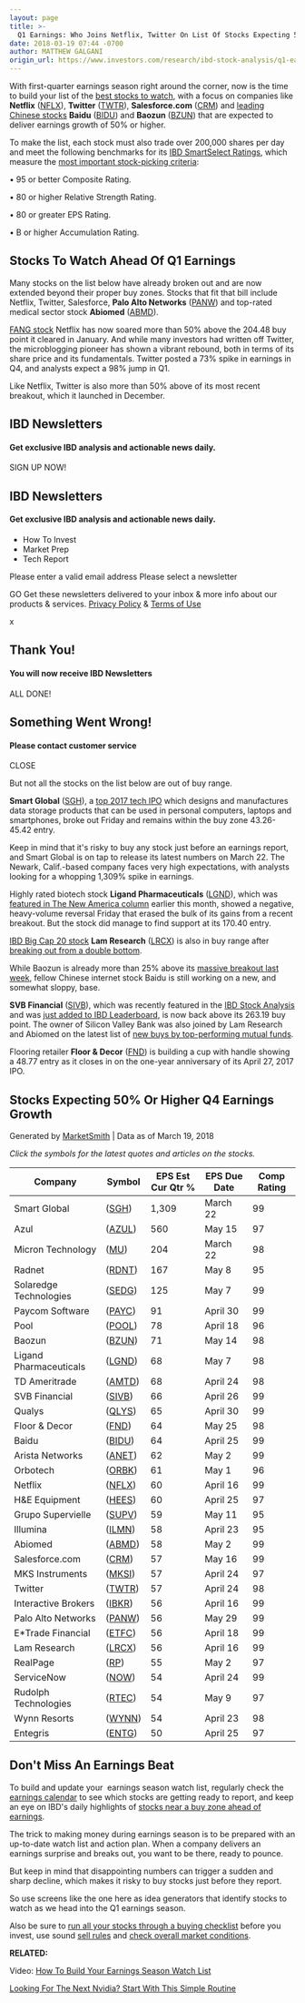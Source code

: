 ```yaml
---
layout: page
title: >-
  Q1 Earnings: Who Joins Netflix, Twitter On List Of Stocks Expecting 50%-Plus Growth?
date: 2018-03-19 07:44 -0700
author: MATTHEW GALGANI
origin_url: https://www.investors.com/research/ibd-stock-analysis/q1-earnings-preview-netflix-twitter-salesforce-baidu/
---
```





With first-quarter earnings season right around the corner, now is the time to build your list of the [best stocks to watch](https://www.investors.com/research/how-to-invest-in-the-stock-market-start-with-a-simple-routine/), with a focus on companies like **Netflix** ([NFLX](https://research.investors.com/quote.aspx?symbol=NFLX)), **Twitter** ([TWTR](https://research.investors.com/quote.aspx?symbol=TWTR)), **Salesforce.com** ([CRM](https://research.investors.com/quote.aspx?symbol=CRM)) and [leading Chinese stocks](https://www.investors.com/news/best-chinese-stocks-to-buy-and-watch/) **Baidu** ([BIDU](https://research.investors.com/quote.aspx?symbol=BIDU)) and **Baozun** ([BZUN](https://research.investors.com/quote.aspx?symbol=BZUN)) that are expected to deliver earnings growth of 50% or higher.




To make the list, each stock must also trade over 200,000 shares per day and meet the following benchmarks for its [IBD SmartSelect Ratings](https://www.investors.com/ibd-university/find-evaluate-stocks/exclusive-ratings/), which measure the [most important stock-picking criteria](https://www.investors.com/ibd-university/can-slim/):  

• 95 or better Composite Rating.  

• 80 or higher Relative Strength Rating.  

• 80 or greater EPS Rating.  

• B or higher Accumulation Rating.


Stocks To Watch Ahead Of Q1 Earnings
------------------------------------


Many stocks on the list below have already broken out and are now extended beyond their proper buy zones. Stocks that fit that bill include Netflix, Twitter, Salesforce, **Palo Alto Networks** ([PANW](https://research.investors.com/quote.aspx?symbol=PANW)) and top-rated medical sector stock **Abiomed** ([ABMD](https://research.investors.com/quote.aspx?symbol=ABMD)).


[FANG stock](https://www.investors.com/news/technology/fang-stocks-news-quotes-facebook-amazon-netflix-google/) Netflix has now soared more than 50% above the 204.48 buy point it cleared in January. And while many investors had written off Twitter, the microblogging pioneer has shown a vibrant rebound, both in terms of its share price and its fundamentals. Twitter posted a 73% spike in earnings in Q4, and analysts expect a 98% jump in Q1.


Like Netflix, Twitter is also more than 50% above of its most recent breakout, which it launched in December.





IBD Newsletters
---------------


#### Get exclusive IBD analysis and actionable news daily.




SIGN UP NOW!





IBD Newsletters
---------------


#### Get exclusive IBD analysis and actionable news daily.




* How To Invest
* Market Prep
* Tech Report



Please enter a valid email address
Please select a newsletter


GO
Get these newsletters delivered to your inbox & more info about our products & services. [Privacy Policy](https://www.investors.com/investors-business-daily-privacy-policy/) & [Terms of Use](https://www.investors.com/home/investors-business-daily-inc-terms-of-use/)



x



Thank You!
----------


#### You will now receive IBD Newsletters




ALL DONE!




Something Went Wrong!
---------------------


#### Please contact customer service




CLOSE




But not all the stocks on the list below are out of buy range.


**Smart Global** ([SGH](https://research.investors.com/quote.aspx?symbol=SGH)), a [top 2017 tech IPO](https://www.investors.com/research/ipo-stock-news-and-analysis-find-todays-top-new-issues/) which designs and manufactures data storage products that can be used in personal computers, laptops and smartphones, broke out Friday and remains within the buy zone 43.26- 45.42 entry.


Keep in mind that it's risky to buy any stock just before an earnings report, and Smart Global is on tap to release its latest numbers on March 22. The Newark, Calif.-based company faces very high expectations, with analysts looking for a whopping 1,309% spike in earnings.



Highly rated biotech stock **Ligand Pharmaceuticals** ([LGND](https://research.investors.com/quote.aspx?symbol=LGND)), which was [featured in The New America column](https://www.investors.com/research/the-new-america/how-this-biotech-is-worth-3-5-billion-without-selling-one-drug/) earlier this month, showed a negative, heavy-volume reversal Friday that erased the bulk of its gains from a recent breakout. But the stock did manage to find support at its 170.40 entry.


[IBD Big Cap 20 stock](https://research.investors.com/stock-lists/big-cap-20/) **Lam Research** ([LRCX](https://research.investors.com/quote.aspx?symbol=LRCX)) is also in buy range after [breaking out from a double bottom](https://www.investors.com/stock-lists/ibd-big-cap-20/large-cap-leader-shows-conflicting-signals-crucial-juncture/).


While Baozun is already more than 25% above its [massive breakout last week](https://www.investors.com/news/technology/baozun-soars-toward-buy-point-as-china-online-sales-specialist-earnings-top/), fellow Chinese internet stock Baidu is still working on a new, and somewhat sloppy, base.


**SVB Financial** ([SIVB](https://research.investors.com/quote.aspx?symbol=SIVB)), which was recently featured in the [IBD Stock Analysis](https://www.investors.com/research/ibd-stock-analysis/best-mutual-funds-buy-svb-financial-applied-materials-lam-research/) and was [just added to IBD Leaderboard](https://www.investors.com/product/leaderboard/), is now back above its 263.19 buy point. The owner of Silicon Valley Bank was also joined by Lam Research and Abiomed on the latest list of [new buys by top-performing mutual funds](https://www.investors.com/research/ibd-stock-analysis/best-mutual-funds-buy-svb-financial-applied-materials-lam-research/).


Flooring retailer **Floor & Decor** ([FND](https://research.investors.com/quote.aspx?symbol=FND)) is building a cup with handle showing a 48.77 entry as it closes in on the one-year anniversary of its April 27, 2017 IPO.


Stocks Expecting 50% Or Higher Q4 Earnings Growth
-------------------------------------------------


Generated by [MarketSmith](http://shop.investors.com/offer/splashresponsive.aspx?id=MarketSmith_FreeAccess) | Data as of March 19, 2018


*Click the symbols for the latest quotes and articles on the stocks.*





| Company | Symbol | EPS Est Cur Qtr % | EPS Due Date | Comp Rating |
| --- | --- | --- | --- | --- |
| Smart Global |  ([SGH](https://research.investors.com/quote.aspx?symbol=SGH)) | 1,309 | March 22 | 99 |
| Azul |  ([AZUL](https://research.investors.com/quote.aspx?symbol=AZUL)) | 560 | May 15 | 97 |
| Micron Technology |  ([MU](https://research.investors.com/quote.aspx?symbol=MU)) | 204 | March 22 | 98 |
| Radnet |  ([RDNT](https://research.investors.com/quote.aspx?symbol=RDNT)) | 167 | May 8 | 95 |
| Solaredge Technologies |  ([SEDG](https://research.investors.com/quote.aspx?symbol=SEDG)) | 125 | May 7 | 99 |
| Paycom Software |  ([PAYC](https://research.investors.com/quote.aspx?symbol=PAYC)) | 91 | April 30 | 99 |
| Pool |  ([POOL](https://research.investors.com/quote.aspx?symbol=POOL)) | 78 | April 18 | 96 |
| Baozun |  ([BZUN](https://research.investors.com/quote.aspx?symbol=BZUN)) | 71 | May 14 | 98 |
| Ligand Pharmaceuticals |  ([LGND](https://research.investors.com/quote.aspx?symbol=LGND)) | 68 | May 7 | 98 |
| TD Ameritrade |  ([AMTD](https://research.investors.com/quote.aspx?symbol=AMTD)) | 68 | April 24 | 98 |
| SVB Financial |  ([SIVB](https://research.investors.com/quote.aspx?symbol=SIVB)) | 66 | April 26 | 99 |
| Qualys |  ([QLYS](https://research.investors.com/quote.aspx?symbol=QLYS)) | 65 | April 30 | 99 |
| Floor & Decor |  ([FND](https://research.investors.com/quote.aspx?symbol=FND)) | 64 | May 25 | 98 |
| Baidu |  ([BIDU](https://research.investors.com/quote.aspx?symbol=BIDU)) | 64 | April 25 | 99 |
| Arista Networks |  ([ANET](https://research.investors.com/quote.aspx?symbol=ANET)) | 62 | May 2 | 99 |
| Orbotech |  ([ORBK](https://research.investors.com/quote.aspx?symbol=ORBK)) | 61 | May 1 | 96 |
| Netflix |  ([NFLX](https://research.investors.com/quote.aspx?symbol=NFLX)) | 60 | April 16 | 99 |
| H&E Equipment |  ([HEES](https://research.investors.com/quote.aspx?symbol=HEES)) | 60 | April 25 | 97 |
| Grupo Supervielle |  ([SUPV](https://research.investors.com/quote.aspx?symbol=SUPV)) | 59 | May 11 | 95 |
| Illumina |  ([ILMN](https://research.investors.com/quote.aspx?symbol=ILMN)) | 58 | April 23 | 95 |
| Abiomed |  ([ABMD](https://research.investors.com/quote.aspx?symbol=ABMD)) | 58 | May 2 | 99 |
| Salesforce.com |  ([CRM](https://research.investors.com/quote.aspx?symbol=CRM)) | 57 | May 16 | 99 |
| MKS Instruments |  ([MKSI](https://research.investors.com/quote.aspx?symbol=MKSI)) | 57 | April 24 | 97 |
| Twitter |  ([TWTR](https://research.investors.com/quote.aspx?symbol=TWTR)) | 57 | April 24 | 98 |
| Interactive Brokers |  ([IBKR](https://research.investors.com/quote.aspx?symbol=IBKR)) | 56 | April 16 | 99 |
| Palo Alto Networks |  ([PANW](https://research.investors.com/quote.aspx?symbol=PANW)) | 56 | May 29 | 99 |
| E\*Trade Financial |  ([ETFC](https://research.investors.com/quote.aspx?symbol=ETFC)) | 56 | April 18 | 99 |
| Lam Research |  ([LRCX](https://research.investors.com/quote.aspx?symbol=LRCX)) | 56 | April 16 | 99 |
| RealPage |  ([RP](https://research.investors.com/quote.aspx?symbol=RP)) | 55 | May 2 | 97 |
| ServiceNow |  ([NOW](https://research.investors.com/quote.aspx?symbol=NOW)) | 54 | April 24 | 99 |
| Rudolph Technologies |  ([RTEC](https://research.investors.com/quote.aspx?symbol=RTEC)) | 54 | May 9 | 97 |
| Wynn Resorts |  ([WYNN](https://research.investors.com/quote.aspx?symbol=WYNN)) | 54 | April 23 | 98 |
| Entegris |  ([ENTG](https://research.investors.com/quote.aspx?symbol=ENTG)) | 50 | April 25 | 97 |



Don't Miss An Earnings Beat
---------------------------


To build and update your  earnings season watch list, regularly check the [earnings calendar](https://www.investors.com/research/earnings-calendar-analyst-estimates-stocks-to-watch/) to see which stocks are getting ready to report, and keep an eye on IBD's daily highlights of [stocks near a buy zone ahead of earnings](https://www.investors.com/tag/Stocks-Near-Buy-Zone-Ahead-Of-Earnings/).


The trick to making money during earnings season is to be prepared with an up-to-date watch list and action plan. When a company delivers an earnings surprise and breaks out, you want to be there, ready to pounce.


But keep in mind that disappointing numbers can trigger a sudden and sharp decline, which makes it risky to buy stocks just before they report.


So use screens like the one here as idea generators that identify stocks to watch as we head into the Q1 earnings season.


Also be sure to [run all your stocks through a buying checklist](https://www.investors.com/wp-content/uploads/2017/08/IBD_BuyingChecklist.pdf) before you invest, use sound [sell rules](http://education.investors.com/courselandingpage.aspx?id=735788) and [check overall market conditions](https://www.investors.com/videos/is-it-time-to-get-into-or-out-of-the-stock-market/).


**RELATED:**


Video: [How To Build Your Earnings Season Watch List](https://www.investors.com/ibd-videos/?cvid=2360792)


[Looking For The Next Nvidia? Start With This Simple Routine](https://www.investors.com/research/how-to-invest-in-the-stock-market-start-with-a-simple-routine/)




